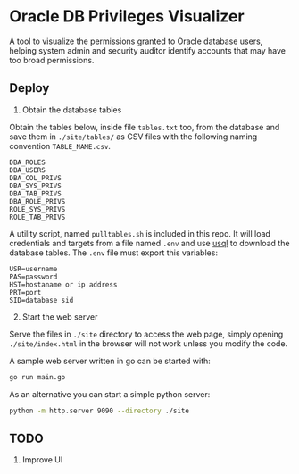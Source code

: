 # Oracle DB Privileges Visualizer

A tool to visualize the permissions granted to Oracle database users, helping system admin and security auditor identify accounts that may have too broad permissions.

## Deploy

1. Obtain the database tables 

Obtain the tables below, inside file `tables.txt` too, from the database and save them in `./site/tables/` as CSV files with the following naming convention `TABLE_NAME.csv`.

```
DBA_ROLES
DBA_USERS
DBA_COL_PRIVS
DBA_SYS_PRIVS
DBA_TAB_PRIVS
DBA_ROLE_PRIVS
ROLE_SYS_PRIVS
ROLE_TAB_PRIVS
```

A utility script, named `pulltables.sh` is included in this repo. It will load credentials and targets from a file named `.env` and use [usql](https://github.com/xo/usql) to download the database tables. The `.env` file must export this variables:

```
USR=username
PAS=password
HST=hostaname or ip address
PRT=port
SID=database sid
```

2. Start the web server

Serve the files in `./site` directory to access the web page, simply opening `./site/index.html` in the browser will not work unless you modify the code.

A sample web server written in go can be started with:

```bash
go run main.go
```

As an alternative you can start a simple python server:

```bash
python -m http.server 9090 --directory ./site
```

## TODO

1. Improve UI
